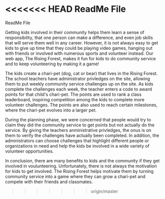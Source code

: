 <<<<<<< HEAD
ReadMe File
=======
ReadMe File

  Getting kids involved in their community helps them learn a sense of responsibility, that one person can make a difference, and even job skills that will serve them well in any career. However, it is not always easy to get kids to give up time that they could be playing video games, hanging out with friends or involved with numerous sports and volunteer instead. Our web app, The Rising Forest, makes it fun for kids to do community service and to keep volunteering by making it a game!
  
  The kids create a chari-pet (dog, cat or bear) that lives in the Rising Forest. The school teachers have administrator privledges on the site, allowing them to put weekly community service challenges up on the site. As kids complete the challenges each week, the teacher enters a code to award points for that child's chari-pet. The points are used to rank a class leaderboard, inspiring competition among the kids to complete more volunteer challenges. The points are also used to reach certain milestones, where the chari-pet evolves into a larger pet. 
  
  During the planning phase, we were concerned that people would try to claim they did the community service to get points but not actually do the service. By giving the teachers anministrative privledges, the onus is on them to verify the challenges have actually been completed. In addition, the administrators can choose challenges that highlight different people or organizations in need and help the kids be involved in a wide variety of volunteer opportunities. 
  
  In conclusion, there are many benefits to kids and the community if they get involved in voulunteering. Unfortunately, there is not always the motivation for kids to get involved. The Rising Forest helps motivate them by turning community service into a game where they can grow a chari-pet and compete with their friends and classmates. 
>>>>>>> origin/master
